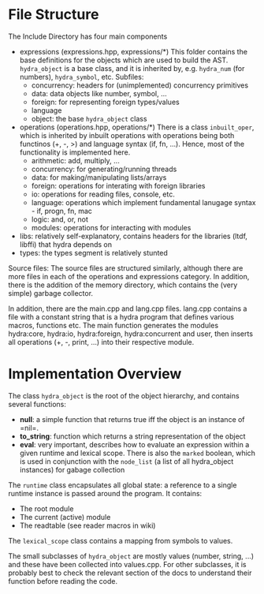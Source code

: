 # File Structure
The Include Directory has four main components
+ expressions (expressions.hpp, expressions/*) This folder contains the base definitions for the
  objects which are used to build the AST. `hydra_object` is a base class, and it is inherited by,
  e.g. `hydra_num` (for numbers), `hydra_symbol`, etc. Subfiles:
  + concurrency: headers for (unimplemented) concurrency primitives
  + data: data objects like number, symbol, ...
  + foreign: for representing foreign types/values
  + language
  + object: the base `hydra_object` class
+ operations (operations.hpp, operations/*) There is a class `inbuilt_oper`, which is inherited
  by inbuilt operations with operations being both functinos (+, -, >) and language syntax 
  (if, fn, ...). Hence, most of the functionality is implemented here.
  + arithmetic: add, multiply, ...
  + concurrency: for generating/running threads
  + data: for making/manipulating lists/arrays
  + foreign: operations for interating with foreign libraries
  + io: operations for reading files, console, etc.
  + language: operations which implement fundamental lanugage syntax - if, progn, fn, mac
  + logic: and, or, not
  + modules: operations for interacting with modules
+ libs: relatively self-explanatory, contains headers for the libraries (ltdf, libffi) that hydra
  depends on
+ types: the types segment is relatively stunted

Source files: The source files are structured similarly, although there are more files in each
of the operations and expressions category. In addition, there is the addition of the memory 
directory, which contains the (very simple) garbage collector.

In addition, there are the main.cpp and lang.cpp files. lang.cpp contains a file with a constant
string that is a hydra program that defines various macros, functions etc. The main function
generates the modules hydra:core, hydra:io, hydra:foreign, hydra:concurrent and user, then 
inserts all operations (+, -, print, ...) into their respective module.

# Implementation Overview 
The class `hydra_object` is the root of the object hierarchy, and contains several functions:
+ **null**: a simple function that returns true iff the object is an instance of =nil=.
+ **to_string**: function which returns a string representation of the object
+ **eval**: very important, describes how to evaluate an expression within a given runtime
  and lexical scope. 
There is also the `marked` boolean, which is used in conjunction with the `node_list` (a list of
all hydra_object instances) for gabage collection

The `runtime` class encapsulates all global state: a reference to a single runtime instance is
passed around the program. It contains:
+ The root module
+ The current (active) module
+ The readtable (see reader macros in wiki)

The `lexical_scope` class contains a mapping from symbols to values.

The small subclasses of `hydra_object` are mostly values (number, string, ...) and these have
been collected into values.cpp. For other subclasses, it is probably best to check the relevant
section of the docs to understand their function before reading the code.
